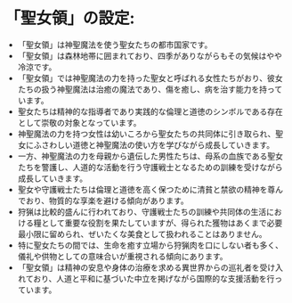 # 「聖女領」の設定:

* 「聖女領」は神聖魔法を使う聖女たちの都市国家です。
* 「聖女領」は森林地帯に囲まれており、四季がありながらもその気候はやや冷涼です。
* 「聖女領」では神聖魔法の力を持った聖女と呼ばれる女性たちがおり、彼女たちの扱う神聖魔法は治癒の魔法であり、傷を癒し、病を治す能力を持っています。
* 聖女たちは精神的な指導者であり実践的な倫理と道徳のシンボルである存在として崇敬の対象となっています。
* 神聖魔法の力を持つ女性は幼いころから聖女たちの共同体に引き取られ、聖女にふさわしい道徳と神聖魔法の使い方を学びながら成長していきます。
* 一方、神聖魔法の力を母親から遺伝した男性たちは、母系の血族である聖女たちを警護し、人道的な活動を行う守護戦士となるための訓練を受けながら成長していきます。
* 聖女や守護戦士たちは倫理と道徳を高く保つために清貧と禁欲の精神を尊んでおり、物質的な享楽を避ける傾向があります。
* 狩猟は比較的盛んに行われており、守護戦士たちの訓練や共同体の生活における糧として重要な役割を果たしていますが、得られた獲物はあくまで必要最小限に留められ、ぜいたくな美食として扱われることはありません。
* 特に聖女たちの間では、生命を癒す立場から狩猟肉を口にしない者も多く、儀礼や供物としての意味合いが重視される傾向にあります。
* 「聖女領」は精神の安息や身体の治療を求める異世界からの巡礼者を受け入れており、人道と平和に基づいた中立を掲げながら国際的な支援活動を行っています。
